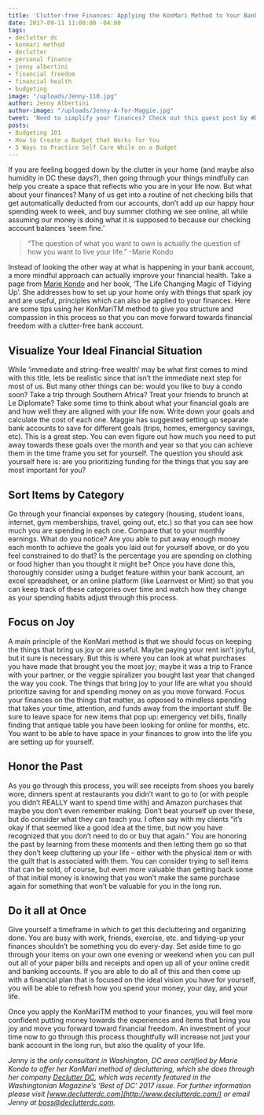 ```yaml
---
title: 'Clutter-free Finances: Applying the KonMari Method to Your Bank Account'
date: 2017-09-11 11:00:00 -04:00
tags:
- declutter dc
- konmari method
- declutter
- personal finance
- jenny albertini
- financial freedom
- financial health
- budgeting
image: "/uploads/Jenny-110.jpg"
author: Jenny Albertini
author-image: "/uploads/Jenny-A-for-Maggie.jpg"
tweet: 'Need to simplify your finances? Check out this guest post by #DeclutterDC!'
posts:
- Budgeting 101
- How to Create a Budget that Works for You
- 5 Ways to Practice Self Care While on a Budget
---
```


If you are feeling bogged down by the clutter in your home (and maybe also humidity in DC these days?), then going through your things mindfully can help you create a space that reflects who you are in your life now.  But what about your finances?  Many of us get into a routine of not checking bills that get automatically deducted from our accounts, don’t add up our happy hour spending week to week, and buy summer clothing we see online, all while assuming our money is doing what it is supposed to because our checking account balances ‘seem fine.’

> “The question of what you want to own is actually the question of how you want to live your life.”
> -Marie Kondo

Instead of looking the other way at what is happening in your bank account, a more mindful approach can actually improve your financial health.  Take a page from [Marie Kondo](https://konmari.com/) and her book, ‘The Life Changing Magic of Tidying Up’.  She addresses how to set up your home only with things that spark joy and are useful, principles which can also be applied to your finances.  Here are some tips using her KonMariTM method to give you structure and compassion in this process so that you can move forward towards financial freedom with a clutter-free bank account.

## Visualize Your Ideal Financial Situation

While ‘immediate and string-free wealth’ may be what first comes to mind with this title, lets be realistic since that isn’t the immediate next step for most of us.  But many other things can be:  would you like to buy a condo soon?  Take a trip through Southern Africa?  Treat your friends to brunch at Le Diplomate?  Take some time to think about what your financial goals are and how well they are aligned with your life now. Write down your goals and calculate the cost of each one. Maggie has suggested setting up separate bank accounts to save for different goals (trips, homes, emergency savings, etc).  This is a great step.  You can even figure out how much you need to put away towards these goals over the month and year so that you can achieve them in the time frame you set for yourself.  The question you should ask yourself here is: are you prioritizing funding for the things that you say are most important for you?

## Sort Items by Category

Go through your financial expenses by category (housing, student loans, internet, gym memberships, travel, going out, etc.) so that you can see how much you are spending in each one.  Compare that to your monthly earnings.  What do you notice?  Are you able to put away enough money each month to achieve the goals you laid out for yourself above, or do you feel constrained to do that?  Is the percentage you are spending on clothing or food higher than you thought it might be? Once you have done this, thoroughly consider using a budget feature within your bank account, an excel spreadsheet, or an online platform (like Learnvest or Mint) so that you can keep track of these categories over time and watch how they change as your spending habits adjust through this process.

## Focus on Joy

A main principle of the KonMari method is that we should focus on keeping the things that bring us joy or are useful.  Maybe paying your rent isn’t joyful, but it sure is necessary.  But this is where you can look at what purchases you have made that brought you the most joy; maybe it was a trip to France with your partner, or the veggie spiralizer you bought last year that changed the way you cook. The things that bring joy to your life are what you should prioritize saving for and spending money on as you move forward.  Focus your finances on the things that matter, as opposed to mindless spending that takes your time, attention, and funds away from the important stuff.  Be sure to leave space for new items that pop up: emergency vet bills, finally finding that antique table you have been looking for online for months, etc.  You want to be able to have space in your finances to grow into the life you are setting up for yourself.

## Honor the Past

As you go through this process, you will see receipts from shoes you barely wore, dinners spent at restaurants you didn’t want to go to (or with people you didn’t REALLY want to spend time with) and Amazon purchases that maybe you don’t even remember making.  Don’t beat yourself up over these, but do consider what they can teach you.  I often say with my clients “it’s okay if that seemed like a good idea at the time, but now you have recognized that you don’t need to do or buy that again.”  You are honoring the past by learning from these moments and then letting them go so that they don’t keep cluttering up your life – either with the physical item or with the guilt that is associated with them.  You can consider trying to sell items that can be sold, of course, but even more valuable than getting back some of that initial money is knowing that you won’t make the same purchase again for something that won’t be valuable for you in the long run.

## Do it all at Once

Give yourself a timeframe in which to get this decluttering and organizing done.  You are busy with work, friends, exercise, etc. and tidying-up your finances shouldn’t be something you do every-day.  Set aside time to go through your items on your own one evening or weekend when you can pull out all of your paper bills and receipts and open up all of your online credit and banking accounts.  If you are able to do all of this and then come up with a financial plan that is focused on the ideal vision you have for yourself, you will be able to refresh how you spend your money, your day, and your life.

Once you apply the KonMariTM method to your finances, you will feel more confident putting money towards the experiences and items that bring you joy and move you forward toward financial freedom. An investment of your time now to go through this process thoughtfully will increase not just your bank account in the long run, but also the quality of your life.

*Jenny is the only consultant in Washington, DC area certified by Marie Kondo to offer her KonMari method of decluttering, which she does through her company [Declutter DC](https://declutterdc.com/), which was recently featured in the Washingtonian Magazine’s ‘Best of DC’ 2017 issue. For further information please visit [www.declutterdc.com](http://www.declutterdc.com/) or email Jenny at [boss@declutterdc.com](mailto:boss@declutterdc.com).*